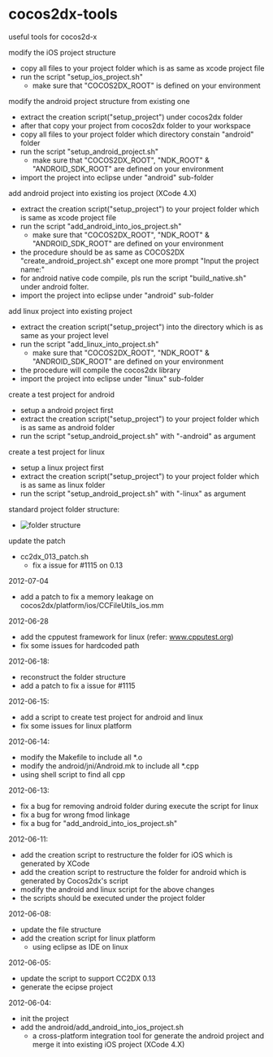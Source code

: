 cocos2dx-tools
==============
useful tools for cocos2d-x

modify the iOS project structure
- copy all files to your project folder which is as same as xcode project file
- run the script "setup_ios_project.sh"
	- make sure that "COCOS2DX_ROOT" is defined on your environment

modify the android project structure from existing one
- extract the creation script("setup_project") under cocos2dx folder
- after that copy your project from cocos2dx folder to your workspace
- copy all files to your project folder which directory constain "android" folder
- run the script "setup_android_project.sh"
	- make sure that "COCOS2DX_ROOT", "NDK_ROOT" & "ANDROID_SDK_ROOT" are defined on your environment
- import the project into eclipse under "android" sub-folder

add android project into existing ios project (XCode 4.X)
- extract the creation script("setup_project") to your project folder which is same as xcode project file
- run the script "add_android_into_ios_project.sh"
	- make sure that "COCOS2DX_ROOT", "NDK_ROOT" & "ANDROID_SDK_ROOT" are defined on your environment
- the procedure should be as same as COCOS2DX "create_android_project.sh" except one more prompt "Input the project name:"
- for android native code compile, pls run the script "build_native.sh" under android folter.
- import the project into eclipse under "android" sub-folder

add linux project into existing project
- extract the creation script("setup_project") into the directory which is as same as your project level
- run the script "add_linux_into_project.sh"
	- make sure that "COCOS2DX_ROOT", "NDK_ROOT" & "ANDROID_SDK_ROOT" are defined on your environment
- the procedure will compile the cocos2dx library
- import the project into eclipse under "linux" sub-folder

create a test project for android
- setup a android project first
- extract the creation script("setup_project") to your project folder which is as same as android folder
- run the script "setup_android_project.sh" with "-android" as argument

create a test project for linux
- setup a linux project first
- extract the creation script("setup_project") to your project folder which is as same as linux folder
- run the script "setup_android_project.sh" with "-linux" as argument

standard project folder structure:
- ![folder structure](https://dl.dropbox.com/u/41312550/cocos2dx_project_folder.png)

update the patch
- cc2dx_013_patch.sh
	- fix a issue for #1115 on 0.13

2012-07-04
- add a patch to fix a memory leakage on cocos2dx/platform/ios/CCFileUtils_ios.mm

2012-06-28
- add the cpputest framework for linux (refer: www.cpputest.org)
- fix some issues for hardcoded path

2012-06-18:
- reconstruct the folder structure
- add a patch to fix a issue for #1115

2012-06-15:
- add a script to create test project for android and linux
- fix some issues for linux platform

2012-06-14:
- modify the Makefile to include all *.o
- modify the android/jni/Android.mk to include all *.cpp
- using shell script to find all cpp

2012-06-13:
- fix a bug for removing android folder during execute the script for linux
- fix a bug for wrong fmod linkage
- fix a bug for "add_android_into_ios_project.sh"

2012-06-11:
- add the creation script to restructure the folder for iOS which is generated by XCode
- add the creation script to restructure the folder for android which is generated by Cocos2dx's script
- modify the android and linux script for the above changes
- the scripts should be executed under the project folder

2012-06-08:
- update the file structure
- add the creation script for linux platform
	- using eclipse as IDE on linux

2012-06-05:
- update the script to support CC2DX 0.13
- generate the ecipse project

2012-06-04:
- init the project
- add the android/add_android_into_ios_project.sh
    - a cross-platform integration tool for generate the android project and merge it into existing iOS project (XCode 4.X)
